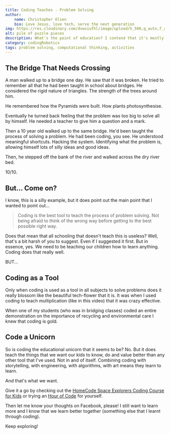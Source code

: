 ```yaml
---
title: Coding Teaches - Problem Solving
author:
    name: Christopher Olsen
    bio: Love Jesus, love tech, serve the next generation
img: https://res.cloudinary.com/dvwsiufhl/image/upload/h_500,q_auto,f_auto/v1607674900/blog/photo-1507733632127-c581e378e550_vwicyp.jpg
alt: pile of puzzle pieces
description: What's the point of education? I contend that it's mostly problem solving. Why else would we learn about all these seemingly random things? Science? History? Mathematics? CODING!
category: codingRobotics
tags: problem solving, computational thinking, activities
---
```


## The Bridge That Needs Crossing
A man walked up to a bridge one day. He saw that it was broken. He tried to remember all that he had been taught in school about bridges. He considered the rigid nature of triangles. The strength of the trees around him.

He remembered how the Pyramids were built. How plants photosynthesise. 

Eventually he turned back feeling that the problem was too big to solve all by himself. He needed a teacher to give him a question and a mark.

Then a 10 year old walked up to the same bridge. He'd been taught the process of solving a problem. He had been coding, you see. He understood meaningful shortcuts. Hacking the system. Identifying what the problem is, allowing himself lots of silly ideas and good ideas.

Then, he stepped off the bank of the river and walked across the dry river bed.

10/10.

## But... Come on? 
I know, this is a silly example, but it does point out the main point that I wanted to point out...

> Coding is the best tool to teach the process of problem solving. Not being afraid to think of the wrong way before getting to the best possible right way.

Does that mean that all schooling that doesn't teach this is useless? Well, that's a bit harsh of you to suggest. Even if I suggested it first. But in essence, yes. We need to be teaching our children how to learn anything. Coding does that really well. 

BUT...

## Coding as a Tool
Only when coding is used as a tool in all subjects to solve problems does it really blossom like the beautiful tech-flower that it is. It was when I used coding to teach multiplication (like in this video) that it was crazy effective.

When one of my students (who was in bridging classes) coded an entire demonstration on the importance of recycling and environmental care I knew that coding is gold. 

## Code a Unicorn
So is coding the educational unicorn that it seems to be? No. But it does teach the things that we want our kids to know, do and value better than any other tool that I've used. Not in and of itself. Combining coding with storytelling, with engineering, with algorithms, with art means they learn to learn.

And that's what we want. 

Give it a go by checking out the [HomeCode Space Explorers Coding Course for Kids](https://www.udemy.com/course/space-explorers-coding-course-for-kids/?referralCode=DE8D3C487174A5BF372D) or trying an [Hour of Code](https://code.org/learn) for yourself.

Then let me know your thoughts on Facebook, please! I still want to learn more and I know that we learn better together (something else that I learnt through coding).

Keep exploring!